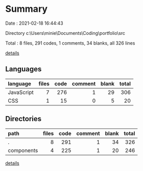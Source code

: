 # Summary

Date : 2021-02-18 16:44:43

Directory c:\Users\minie\Documents\Coding\portfolio\src

Total : 8 files,  291 codes, 1 comments, 34 blanks, all 326 lines

[details](details.md)

## Languages
| language | files | code | comment | blank | total |
| :--- | ---: | ---: | ---: | ---: | ---: |
| JavaScript | 7 | 276 | 1 | 29 | 306 |
| CSS | 1 | 15 | 0 | 5 | 20 |

## Directories
| path | files | code | comment | blank | total |
| :--- | ---: | ---: | ---: | ---: | ---: |
| . | 8 | 291 | 1 | 34 | 326 |
| components | 4 | 225 | 1 | 20 | 246 |

[details](details.md)